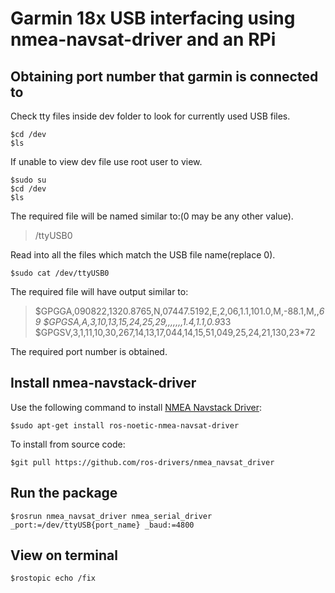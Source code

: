 # Garmin 18x USB interfacing using nmea-navsat-driver and an RPi
## Obtaining port number that garmin is connected to
Check tty files inside dev folder to look for currently used USB files.
```
$cd /dev
$ls
```
If unable to view dev file use root user to view.
```
$sudo su
$cd /dev
$ls
```
The required file will be named similar to:(0 may be any other value).
>/ttyUSB0

Read into all the files which match the USB file name(replace 0).
```
$sudo cat /dev/ttyUSB0
```
The required file will have output similar to:
>$GPGGA,090822,1320.8765,N,07447.5192,E,2,06,1.1,101.0,M,-88.1,M,,*69
>$GPGSA,A,3,10,13,15,24,25,29,,,,,,,1.4,1.1,0.9*33
>$GPGSV,3,1,11,10,30,267,14,13,17,044,14,15,51,049,25,24,21,130,23*72

The required port number is obtained.
## Install nmea-navstack-driver
Use the following command to install [NMEA Navstack Driver](http://wiki.ros.org/nmea_navsat_driver):
```
$sudo apt-get install ros-noetic-nmea-navsat-driver
```
To install from source code:
```
$git pull https://github.com/ros-drivers/nmea_navsat_driver
```
## Run the package
```
$rosrun nmea_navsat_driver nmea_serial_driver _port:=/dev/ttyUSB{port_name} _baud:=4800
```
## View on terminal
```
$rostopic echo /fix
```

